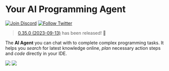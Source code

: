 # Your AI Programming Agent
<a href="https://discord.gg/5Ny6UuNKVD" target="_blank"><img src="https://img.shields.io/discord/1063090582890758175?label=Discord" alt="Join Discord" /></a> <a href="https://twitter.com/intent/user?screen_name=AskCodebase" target="_blank"><img src="https://img.shields.io/twitter/follow/AskCodebase" alt="Follow Twitter" /></a>


> [0.35.0 (2023-09-13)](https://marketplace.visualstudio.com/items/JipitiAI.askcodebase/changelog) has been released! 🎉

The **AI Agent** you can chat with to complete complex programming tasks. It helps you *search* for latest knowledge online, *plan* necessary action steps and *code* directly in your IDE.

<img src="https://images.askcodebase.com/search-plan-code.png" />
<img src="https://images.askcodebase.com/ship-code-faster.png" />